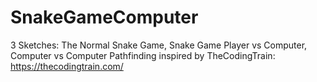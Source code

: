 # SnakeGameComputer
3 Sketches: The Normal Snake Game, Snake Game Player vs Computer, Computer vs Computer
Pathfinding inspired by TheCodingTrain: https://thecodingtrain.com/
